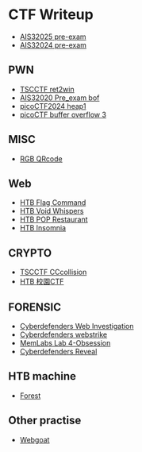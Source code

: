 CTF Writeup
===
- [AIS32025 pre-exam](https://hackmd.io/@singhui/BydN_t1Glx)
- [AIS32024 pre-exam](https://alert-city-013.notion.site/AIS3_2024-8c4a002811af4a7292dca5e5909c2a4c?source=copy_link)

PWN
---

- [TSCCTF ret2win](https://alert-city-013.notion.site/PWN-ret2win-f6d37833fa9742c3bb12b3af8f0a766c?pvs=4)
- [AIS32020 Pre_exam bof](https://alert-city-013.notion.site/bof-a11d95bfe0674580966b64b39db6b91d?pvs=4)
- [picoCTF2024 heap1](https://alert-city-013.notion.site/PWN-heap-1-c034e76acfd54d1e9e5d4284fbc76fe7?pvs=4)
- [picoCTF buffer overflow 3](https://alert-city-013.notion.site/buffer-overflow-3-43f8cc05ad3b4cc88287de1e4d8e20e7?pvs=4)

MISC
---
- [RGB QRcode](https://alert-city-013.notion.site/RGB-QRcode-4bdb83c6c1564c61955c495143b9bd8e?pvs=4)

Web
---
- [HTB Flag Command](https://hackmd.io/KKVDAYa9Te-So7jRDwEG-g?both#Flag-Command)
- [HTB Void Whispers](https://hackmd.io/KKVDAYa9Te-So7jRDwEG-g?both#Void-Whispers)
- [HTB POP Restaurant](https://hackmd.io/KKVDAYa9Te-So7jRDwEG-g?both#POP-Restaurant)
- [HTB Insomnia](https://hackmd.io/@singhui/HyvP3lc-kl)

CRYPTO
---

- [TSCCTF CCcollision](https://alert-city-013.notion.site/Crypto-CCcollision-8b10c29e97b343b7bbe3748509b7ef28?pvs=4)
- [HTB 校園CTF](https://alert-city-013.notion.site/crypto-a7d7c22286ff4a48b2969cb3e1192fb1?pvs=4)

FORENSIC
---
- [Cyberdefenders Web Investigation](https://alert-city-013.notion.site/Web-Investigation-ac00593ad4c244818e062681db865af8?pvs=4)
- [Cyberdefenders webstrike](https://alert-city-013.notion.site/webstrike-099f970061ee4246ab3a30d5a92de389?pvs=4)
- [MemLabs Lab 4-Obsession](https://hackmd.io/@singhui/BJmOfDUSkl)
- [Cyberdefenders Reveal](https://hackmd.io/@singhui/BJ3wLBhnC)

HTB machine
---
- [Forest](https://hackmd.io/@singhui/SyC_DpUV1l)

Other practise
---
- [Webgoat](https://alert-city-013.notion.site/Webgoat-11b9f6124cee47e5ba52a95b1c1fa652?pvs=4)
